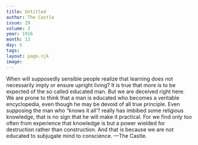 ```yaml
---
title: Untitled
author: The Castle
issue: 29
volume: 3
year: 1916
month: 13
day: V
tags:
layout: page.njk
image:
---
```

When will supposedly sensible people realize that learning does not necessarily imply or ensure upright living? It is true that more is to be expected of the so called educated man. But we are deceived right here. We are prone to think that a man is educated who becomes a veritable encyclopedia, even though he may be devoid of all true principle. Even supposing the man who “knows it all’? really has imbibed some religious knowledge, that is no sign that he will make it practical. For we find only too often from experience that knowledge is but a power wielded for destruction rather than construction. And that is because we are not educated to subjugate mind to conscience. —The Castle.

